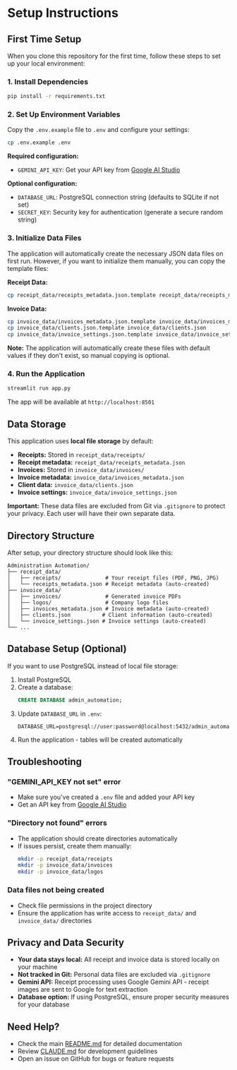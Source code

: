 # Setup Instructions

## First Time Setup

When you clone this repository for the first time, follow these steps to set up your local environment:

### 1. Install Dependencies

```bash
pip install -r requirements.txt
```

### 2. Set Up Environment Variables

Copy the `.env.example` file to `.env` and configure your settings:

```bash
cp .env.example .env
```

**Required configuration:**
- `GEMINI_API_KEY`: Get your API key from [Google AI Studio](https://aistudio.google.com/app/apikey)

**Optional configuration:**
- `DATABASE_URL`: PostgreSQL connection string (defaults to SQLite if not set)
- `SECRET_KEY`: Security key for authentication (generate a secure random string)

### 3. Initialize Data Files

The application will automatically create the necessary JSON data files on first run. However, if you want to initialize them manually, you can copy the template files:

**Receipt Data:**
```bash
cp receipt_data/receipts_metadata.json.template receipt_data/receipts_metadata.json
```

**Invoice Data:**
```bash
cp invoice_data/invoices_metadata.json.template invoice_data/invoices_metadata.json
cp invoice_data/clients.json.template invoice_data/clients.json
cp invoice_data/invoice_settings.json.template invoice_data/invoice_settings.json
```

**Note:** The application will automatically create these files with default values if they don't exist, so manual copying is optional.

### 4. Run the Application

```bash
streamlit run app.py
```

The app will be available at `http://localhost:8501`

## Data Storage

This application uses **local file storage** by default:
- **Receipts:** Stored in `receipt_data/receipts/`
- **Receipt metadata:** `receipt_data/receipts_metadata.json`
- **Invoices:** Stored in `invoice_data/invoices/`
- **Invoice metadata:** `invoice_data/invoices_metadata.json`
- **Client data:** `invoice_data/clients.json`
- **Invoice settings:** `invoice_data/invoice_settings.json`

**Important:** These data files are excluded from Git via `.gitignore` to protect your privacy. Each user will have their own separate data.

## Directory Structure

After setup, your directory structure should look like this:

```
Administration Automation/
├── receipt_data/
│   ├── receipts/              # Your receipt files (PDF, PNG, JPG)
│   └── receipts_metadata.json # Receipt metadata (auto-created)
├── invoice_data/
│   ├── invoices/              # Generated invoice PDFs
│   ├── logos/                 # Company logo files
│   ├── invoices_metadata.json # Invoice metadata (auto-created)
│   ├── clients.json          # Client information (auto-created)
│   └── invoice_settings.json # Invoice settings (auto-created)
└── ...
```

## Database Setup (Optional)

If you want to use PostgreSQL instead of local file storage:

1. Install PostgreSQL
2. Create a database:
   ```sql
   CREATE DATABASE admin_automation;
   ```
3. Update `DATABASE_URL` in `.env`:
   ```
   DATABASE_URL=postgresql://user:password@localhost:5432/admin_automation
   ```
4. Run the application - tables will be created automatically

## Troubleshooting

### "GEMINI_API_KEY not set" error
- Make sure you've created a `.env` file and added your API key
- Get an API key from [Google AI Studio](https://aistudio.google.com/app/apikey)

### "Directory not found" errors
- The application should create directories automatically
- If issues persist, create them manually:
  ```bash
  mkdir -p receipt_data/receipts
  mkdir -p invoice_data/invoices
  mkdir -p invoice_data/logos
  ```

### Data files not being created
- Check file permissions in the project directory
- Ensure the application has write access to `receipt_data/` and `invoice_data/` directories

## Privacy and Data Security

- **Your data stays local:** All receipt and invoice data is stored locally on your machine
- **Not tracked in Git:** Personal data files are excluded via `.gitignore`
- **Gemini API:** Receipt processing uses Google Gemini API - receipt images are sent to Google for text extraction
- **Database option:** If using PostgreSQL, ensure proper security measures for your database

## Need Help?

- Check the main [README.md](README.md) for detailed documentation
- Review [CLAUDE.md](CLAUDE.md) for development guidelines
- Open an issue on GitHub for bugs or feature requests
